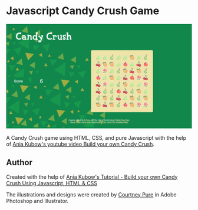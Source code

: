 # Javascript Candy Crush Game

![Preview](/candyCrushPreview.png)

A Candy Crush game using HTML, CSS, and pure Javascript with the help of [Ania Kubow's youtube video Build your own Candy Crush](https://www.youtube.com/watch?v=XD5sZWxwJUk).

## Author
Created with the help of [Ania Kubow's Tutorial - Build your own Candy Crush Using Javascript, HTML & CSS](https://github.com/kubowania/candy-crush)

The illustrations and designs were created by [Courtney Pure](https://github.com/courtneypure) in Adobe Photoshop and Illustrator.
